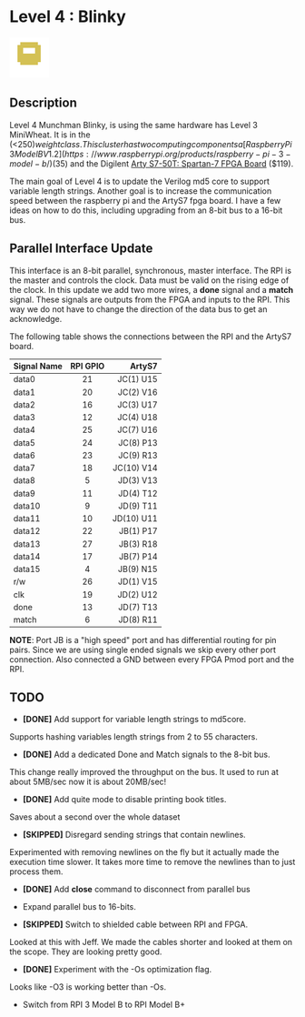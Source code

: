 # Level 4 : Blinky
![level3_Blinky](../images/level4_Blinky.png)

## Description

Level 4 Munchman Blinky, is using the same hardware has Level 3 MiniWheat.
It is in the (<$250) weight class.  This cluster has two
computing components a [Raspberry Pi 3 Model B V1.2](https://www.raspberrypi.org/products/raspberry-pi-3-model-b/)
($35) and the Digilent [Arty S7-50T: Spartan-7 FPGA
Board](https://reference.digilentinc.com/reference/programmable-logic/arty-s7/start) ($119).

The main goal of Level 4 is to update the Verilog md5 core to support variable length
strings. Another goal is to increase the communication speed between the raspberry pi
and the ArtyS7 fpga board.  I have a few ideas on how to do this, including upgrading
from an 8-bit bus to a 16-bit bus.

## Parallel Interface Update

This interface is an 8-bit parallel, synchronous, master interface.
The RPI is the master and controls the clock.  Data must be valid on the
rising edge of the clock.  In this update we add two more wires, a
**done** signal and a **match** signal.  These signals are outputs from
the FPGA and inputs to the RPI.  This way we do not have to change
the direction of the data bus to get an acknowledge.

The following table shows the connections between the RPI and the ArtyS7 board.

| Signal Name   | RPI GPIO  | ArtyS7     |
| ------------- |:---------:| ----------:|
| data0         | 21        | JC(1) U15  |
| data1         | 20        | JC(2) V16  |
| data2         | 16        | JC(3) U17  |
| data3         | 12        | JC(4) U18  |
| data4         | 25        | JC(7) U16  |
| data5         | 24        | JC(8) P13  |
| data6         | 23        | JC(9) R13  |
| data7         | 18        | JC(10) V14 |
| data8         | 5         | JD(3) V13 |
| data9         | 11        | JD(4) T12 |
| data10        | 9         | JD(9) T11 |
| data11        | 10        | JD(10) U11 |
| data12        | 22        | JB(1) P17 |
| data13        | 27        | JB(3) R18 |
| data14        | 17        | JB(7) P14 |
| data15        | 4         | JB(9) N15 |
| r/w           | 26        | JD(1) V15  |
| clk           | 19        | JD(2) U12  |
| done          | 13        | JD(7) T13  |
| match         | 6         | JD(8) R11  |


**NOTE**: Port JB is a "high speed" port and has differential routing for pin pairs.
Since we are using single ended signals we skip every other port connection. Also
connected a GND between every FPGA Pmod port and the RPI.


## TODO

* **[DONE]** Add support for variable length strings to md5core.

Supports hashing variables length strings from 2 to 55 characters.

* **[DONE]** Add a dedicated Done and Match signals to the 8-bit bus.

This change really improved the throughput on the bus. It
used to run at about 5MB/sec now it is about 20MB/sec!

* **[DONE]** Add quite mode to disable printing book titles.

Saves about a second over the whole dataset

* **[SKIPPED]** Disregard sending strings that contain newlines.

Experimented with removing newlines on the fly but it actually
made the execution time slower.  It takes more time to remove
the newlines than to just process them.

* **[DONE]** Add **close** command to disconnect from parallel bus

* Expand parallel bus to 16-bits.

* **[SKIPPED]** Switch to shielded cable between RPI and FPGA.

Looked at this with Jeff.  We made the cables shorter and looked
at them on the scope.  They are looking pretty good.

* **[DONE]** Experiment with the -Os optimization flag.

Looks like -O3 is working better than -Os.

* Switch from RPI 3 Model B to RPI Model B+

